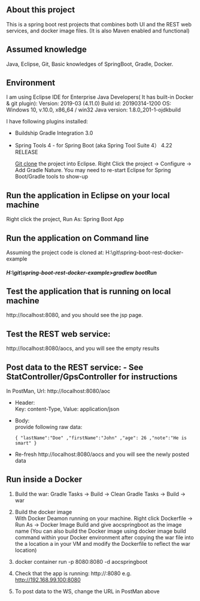 ## About this project
This is a spring boot rest projects that combines both UI and the REST web services, and docker image files.
(It is also Maven enabled and functional)

## Assumed  knowledge
Java, Eclipse, Git, Basic knowledges of SpringBoot, Gradle, Docker.
 
## Environment
I am using 
	Eclipse IDE for Enterprise Java Developers( It has built-in Docker & git plugin):
	Version: 2019-03 (4.11.0)
	Build id: 20190314-1200
	OS: Windows 10, v.10.0, x86_64 / win32
	Java version: 1.8.0_201-1-ojdkbuild

I have following plugins installed:
- Buildship Gradle Integration 3.0
- Spring Tools 4 - for Spring Boot (aka Spring Tool Suite 4） 4.22 RELEASE
	

  [Git clone](https://github.com/jywang919/otm-support) the project into Eclipse.
  Right Click the project -> Configure -> Add Gradle Nature.
  You may need to re-start Eclipse for Spring Boot/Gradle tools to show-up

## Run the application in Eclipse on your local machine
Right click the project, Run As: Spring Boot App

## Run the application on Command line
Assuming the project code is cloned at: H:\git\spring-boot-rest-docker-example
##### H:\git\spring-boot-rest-docker-example>gradlew bootRun

## Test the application that is running on local machine
http://localhost:8080, and you should see the jsp page.

## Test the REST web service:
http://localhost:8080/aocs, and you will see the empty results

## Post data to the REST service:  - See StatController/GpsController for instructions

In PostMan,
Url: http://localhost:8080/aoc

- Header:  
       Key: content-Type,
        Value: application/json

- Body:    
      provide following raw data:
      
      { "lastName":"Doe" ,"firstName":"John" ,"age": 26 ,"note":"He is smart" }

- Re-fresh http://localhost:8080/aocs and you will see the newly posted data
 
 
## Run inside a Docker
1.	Build the war:
	Gradle Tasks -> Build -> Clean
	Gradle Tasks -> Build -> war

2.	Build the docker image	
	With Docker Deamon running on your machine.
	Right click Dockerfile -> Run As -> Docker Image Build and give aocspringboot as the image name
	(You can also build the Docker image using docker image build command within your Docker environment after copying the war file into the a location a in your VM and modify the Dockerfile to reflect the war location)  
	
3.	docker container run -p 8080:8080 -d aocspringboot

4.	Check that the app is running:
	http://<IP of your docker VM>:8080 e.g. http://192.168.99.100:8080 
	
5.	To post data to the WS, change the URL in PostMan above	




